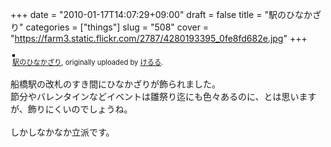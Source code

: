 +++
date = "2010-01-17T14:07:29+09:00"
draft = false
title = "駅のひなかざり"
categories = ["things"]
slug = "508"
cover = "https://farm3.static.flickr.com/2787/4280193395_0fe8fd682e.jpg"
+++


<div style="text-align: left; padding: 3px;">
<a href="https://www.flickr.com/photos/keruru/4280193395/" title="photo sharing"><img src="https://farm3.static.flickr.com/2787/4280193395_0fe8fd682e.jpg" style="border: solid 2px #000000;" alt="" /></a>
<br />
<span style="font-size: 0.8em; margin-top: 0px;"><a href="https://www.flickr.com/photos/keruru/4280193395/">駅のひなかざり</a>, originally uploaded by <a href="https://www.flickr.com/people/keruru/">けるる</a>.</span>
</div>
<p>
船橋駅の改札のすき間にひなかざりが飾られました。<br />
節分やバレンタインなどイベントは雛祭り迄にも色々あるのに、とは思いますが、飾りにくいのでしょうね。<br />
<br />
しかしなかなか立派です。
</p>
